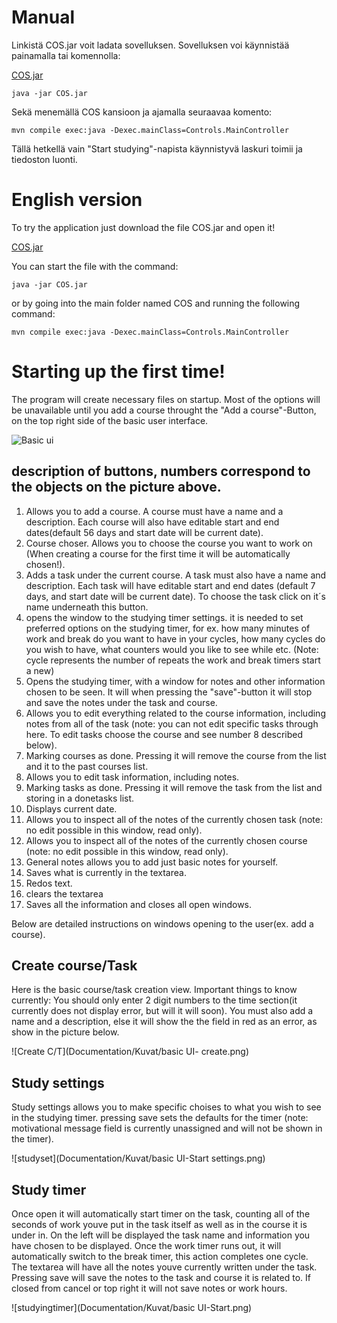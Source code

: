# Manual

Linkistä COS.jar voit ladata sovelluksen. Sovelluksen voi käynnistää painamalla tai komennolla:

[COS.jar](https://github.com/KirillosTY/Course-Overview-System/raw/3c356b95f53e11128cf166d50db6a25c6d4c198c/CourseOverviewSystem/COS/COS.jar)
```
java -jar COS.jar
``` 
Sekä menemällä COS kansioon ja ajamalla seuraavaa komento: 

```
mvn compile exec:java -Dexec.mainClass=Controls.MainController
```
Tällä hetkellä vain "Start studying"-napista käynnistyvä laskuri toimii ja tiedoston luonti. 
 
# English version 
To try the application just download the file COS.jar and open it!

[COS.jar](https://github.com/KirillosTY/Course-Overview-System/raw/3c356b95f53e11128cf166d50db6a25c6d4c198c/CourseOverviewSystem/COS/COS.jar)

You can start the file with the command:
```
java -jar COS.jar
``` 
or by going into the main folder named COS and running the following command:

```
mvn compile exec:java -Dexec.mainClass=Controls.MainController
```

# Starting up the first time!

The program will create necessary files on startup. Most of the options will be unavailable until you add a course throught the "Add a course"-Button, on the top right side of the basic user interface.

![Basic ui](Documentation/Kuvat/basic_UI.png)

## description of buttons, numbers correspond to the objects on the picture above.

1. Allows you to add a course. A course must have a name and a description. Each course will also have editable start and end dates(default 56 days and start date will be current date).
2. Course choser. Allows you to choose the course you want to work on (When creating a course for the first time it will be automatically chosen!).
3. Adds a task under the current course. A task must also have a name and description. Each task will have editable start and end dates (default 7 days, and start date will be current date). To choose the task click on it´s name underneath this button.
4. opens the window to the studying timer settings. it is needed to set preferred options on the studying timer, for ex. how many minutes of work and break do you want to have in your cycles, how many cycles do you wish to have, what counters would you like to see while etc. (Note: cycle represents the number of repeats the work and break timers start a new)
5. Opens the studying timer, with a window for notes and other information chosen to be seen. It will when pressing the "save"-button  it will stop and save the notes under the task and course.
6. Allows you to edit everything related to the course information, including notes from all of the task (note: you can not edit specific tasks through here. To edit tasks choose the course and see number 8 described below).
7. Marking courses as done. Pressing it will remove the course from the list and it to the past courses list.
8. Allows you to edit task information, including notes.
9. Marking tasks as done. Pressing it will remove the task from the list and storing in a donetasks list.
10. Displays current date.
11. Allows you to inspect all of the notes of the currently chosen task (note: no edit possible in this window, read only).
12. Allows you to inspect all of the notes of the currently chosen course (note: no edit possible in this window, read only).
13. General notes allows you to add just basic notes for yourself.
14. Saves what is currently in the textarea.
15. Redos text.
16. clears the textarea
17. Saves all the information and closes all open windows.

Below are detailed instructions on windows opening to the user(ex. add a course).

## Create course/Task

Here is the basic course/task creation view. Important things to know currently: You should only enter 2 digit numbers to the time section(it currently does not display error, but will it will soon). You must also add a name and a description, else it will show the the field in red as an error, as show in the picture below.

![Create C/T](Documentation/Kuvat/basic UI- create.png)


## Study settings


Study settings allows you to make specific choises to what you wish to see in the studying timer. pressing save sets the defaults for the timer (note: motivational message field is currently unassigned and will not be shown in the timer).

![studyset](Documentation/Kuvat/basic UI-Start settings.png)

## Study timer

Once open it will automatically start timer on the task, counting all of the seconds of work youve put in the task itself as well as in the course it is under in. On the left will be displayed the task name and information you have chosen to be displayed. Once the work timer runs out, it will automatically switch to the break timer, this action completes one cycle. The textarea will have all the notes youve currently written under the task. Pressing save will save the notes to the task and course it is related to. If closed from cancel or top right it will not save notes or work hours. 

![studyingtimer](Documentation/Kuvat/basic UI-Start.png)










